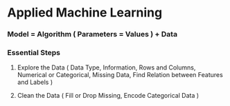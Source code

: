 # Applied Machine Learning

### Model = Algorithm ( Parameters = Values ) + Data

### Essential Steps 

1. Explore the Data ( Data Type, Information, Rows and Columns, Numerical or Categorical, Missing Data, Find Relation between Features and Labels )

2. Clean the Data ( Fill or Drop Missing, Encode Categorical Data )
